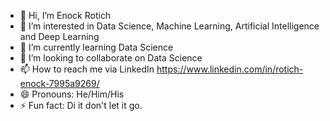 - 👋 Hi, I’m Enock Rotich
- 👀 I’m interested in Data Science, Machine Learning, Artificial Intelligence and Deep Learning
- 🌱 I’m currently learning Data  Science 
- 💞️ I’m looking to collaborate on Data Science
- 📫 How to reach me via LinkedIn https://www.linkedin.com/in/rotich-enock-7995a9269/
- 😄 Pronouns: He/Him/His
- ⚡ Fun fact: Di it don't let it go.

<!---
Sir-Rotich6/Data Science Path Way is a ✨ special ✨ repository because its `README.md` (this file) appears on your GitHub profile.
You can click the Preview link to take a look at your changes.
--->

